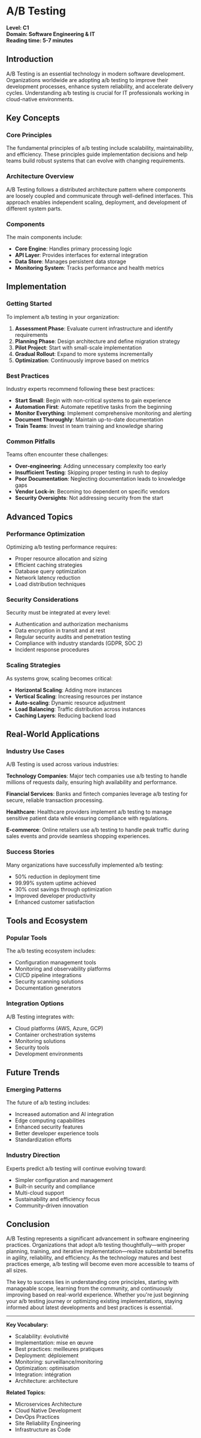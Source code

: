 # A/B Testing

**Level: C1**  
**Domain: Software Engineering & IT**  
**Reading time: 5-7 minutes**

## Introduction

A/B Testing is an essential technology in modern software development. Organizations worldwide are adopting a/b testing to improve their development processes, enhance system reliability, and accelerate delivery cycles. Understanding a/b testing is crucial for IT professionals working in cloud-native environments.

## Key Concepts

### Core Principles

The fundamental principles of a/b testing include scalability, maintainability, and efficiency. These principles guide implementation decisions and help teams build robust systems that can evolve with changing requirements.

### Architecture Overview

A/B Testing follows a distributed architecture pattern where components are loosely coupled and communicate through well-defined interfaces. This approach enables independent scaling, deployment, and development of different system parts.

### Components

The main components include:
- **Core Engine**: Handles primary processing logic
- **API Layer**: Provides interfaces for external integration
- **Data Store**: Manages persistent data storage
- **Monitoring System**: Tracks performance and health metrics

## Implementation

### Getting Started

To implement a/b testing in your organization:

1. **Assessment Phase**: Evaluate current infrastructure and identify requirements
2. **Planning Phase**: Design architecture and define migration strategy  
3. **Pilot Project**: Start with small-scale implementation
4. **Gradual Rollout**: Expand to more systems incrementally
5. **Optimization**: Continuously improve based on metrics

### Best Practices

Industry experts recommend following these best practices:

- **Start Small**: Begin with non-critical systems to gain experience
- **Automation First**: Automate repetitive tasks from the beginning
- **Monitor Everything**: Implement comprehensive monitoring and alerting
- **Document Thoroughly**: Maintain up-to-date documentation
- **Train Teams**: Invest in team training and knowledge sharing

### Common Pitfalls

Teams often encounter these challenges:

- **Over-engineering**: Adding unnecessary complexity too early
- **Insufficient Testing**: Skipping proper testing in rush to deploy
- **Poor Documentation**: Neglecting documentation leads to knowledge gaps
- **Vendor Lock-in**: Becoming too dependent on specific vendors
- **Security Oversights**: Not addressing security from the start

## Advanced Topics

### Performance Optimization

Optimizing a/b testing performance requires:
- Proper resource allocation and sizing
- Efficient caching strategies
- Database query optimization
- Network latency reduction
- Load distribution techniques

### Security Considerations

Security must be integrated at every level:
- Authentication and authorization mechanisms
- Data encryption in transit and at rest
- Regular security audits and penetration testing
- Compliance with industry standards (GDPR, SOC 2)
- Incident response procedures

### Scaling Strategies

As systems grow, scaling becomes critical:
- **Horizontal Scaling**: Adding more instances
- **Vertical Scaling**: Increasing resources per instance
- **Auto-scaling**: Dynamic resource adjustment
- **Load Balancing**: Traffic distribution across instances
- **Caching Layers**: Reducing backend load

## Real-World Applications

### Industry Use Cases

A/B Testing is used across various industries:

**Technology Companies**: Major tech companies use a/b testing to handle millions of requests daily, ensuring high availability and performance.

**Financial Services**: Banks and fintech companies leverage a/b testing for secure, reliable transaction processing.

**Healthcare**: Healthcare providers implement a/b testing to manage sensitive patient data while ensuring compliance with regulations.

**E-commerce**: Online retailers use a/b testing to handle peak traffic during sales events and provide seamless shopping experiences.

### Success Stories

Many organizations have successfully implemented a/b testing:
- 50% reduction in deployment time
- 99.99% system uptime achieved
- 30% cost savings through optimization
- Improved developer productivity
- Enhanced customer satisfaction

## Tools and Ecosystem

### Popular Tools

The a/b testing ecosystem includes:
- Configuration management tools
- Monitoring and observability platforms
- CI/CD pipeline integrations
- Security scanning solutions
- Documentation generators

### Integration Options

A/B Testing integrates with:
- Cloud platforms (AWS, Azure, GCP)
- Container orchestration systems
- Monitoring solutions
- Security tools
- Development environments

## Future Trends

### Emerging Patterns

The future of a/b testing includes:
- Increased automation and AI integration
- Edge computing capabilities
- Enhanced security features
- Better developer experience tools
- Standardization efforts

### Industry Direction

Experts predict a/b testing will continue evolving toward:
- Simpler configuration and management
- Built-in security and compliance
- Multi-cloud support
- Sustainability and efficiency focus
- Community-driven innovation

## Conclusion

A/B Testing represents a significant advancement in software engineering practices. Organizations that adopt a/b testing thoughtfully—with proper planning, training, and iterative implementation—realize substantial benefits in agility, reliability, and efficiency. As the technology matures and best practices emerge, a/b testing will become even more accessible to teams of all sizes.

The key to success lies in understanding core principles, starting with manageable scope, learning from the community, and continuously improving based on real-world experience. Whether you're just beginning your a/b testing journey or optimizing existing implementations, staying informed about latest developments and best practices is essential.

---

**Key Vocabulary:**
- Scalability: évolutivité
- Implementation: mise en œuvre
- Best practices: meilleures pratiques
- Deployment: déploiement
- Monitoring: surveillance/monitoring
- Optimization: optimisation
- Integration: intégration
- Architecture: architecture

**Related Topics:**
- Microservices Architecture
- Cloud Native Development
- DevOps Practices
- Site Reliability Engineering
- Infrastructure as Code
